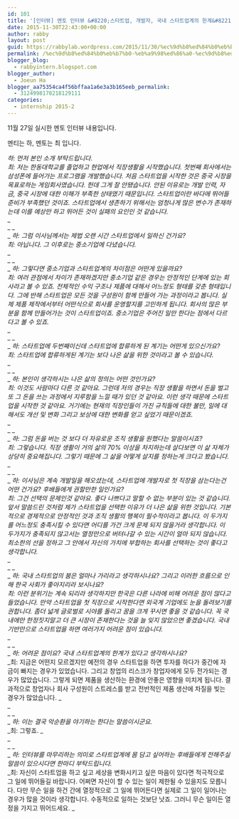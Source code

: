 ```yaml
---
id: 101
title: '[인터뷰] 멘토 인터뷰 &#8220;스타트업, 개발자, 국내 스타트업계의 한계&#8221;'
date: 2015-11-30T22:43:00+00:00
author: rabby
layout: post
guid: https://rabbylab.wordpress.com/2015/11/30/%ec%9d%b8%ed%84%b0%eb%b7%b0-%eb%a9%98%ed%86%a0-%ec%9d%b8%ed%84%b0%eb%b7%b0-%ec%8a%a4%ed%83%80%ed%8a%b8%ec%97%85-%ea%b0%9c%eb%b0%9c%ec%9e%90-%ea%b5%ad%eb%82%b4-%ec%8a%a4%ed%83%80%ed%8a%b8
permalink: /%ec%9d%b8%ed%84%b0%eb%b7%b0-%eb%a9%98%ed%86%a0-%ec%9d%b8%ed%84%b0%eb%b7%b0-%ec%8a%a4%ed%83%80%ed%8a%b8%ec%97%85-%ea%b0%9c%eb%b0%9c%ec%9e%90-%ea%b5%ad%eb%82%b4-%ec%8a%a4%ed%83%80%ed%8a%b8/
blogger_blog:
  - rabbyintern.blogspot.com
blogger_author:
  - Joeun Ha
blogger_aa75354ca4f56bffaa1a6e3a3b165eeb_permalink:
  - 3124998178218129111
categories:
  - internship 2015-2
---
```

11월 27일 실시한 멘토 인터뷰 내용입니다.

멘티는 하, 멘토는 최 입니다.

_하: 먼저 본인 소개 부탁드립니다._  
_최: 저는 한동대학교를 졸업하고 현업에서 직장생활을 시작했습니다. 첫번째 회사에서는 삼성폰에 들어가는 프로그램을 개발했습니다. 처음 스타트업을 시작한 것은 중국 시장을 목표로하는 게임회사였습니다. 헌데 그게 잘 안됐습니다. 안된 이유로는 개발 인력, 자금, 중국 시장에 대한 이해가 부족한 상태였기 때문입니다. 스타트업이란 바다에 뛰어들 준비가 부족했던 것이죠. 스타트업에서 생존하기 위해서는 엄청나게 많은 변수가 존재하는데 이를 예상만 하고 뛰어든 것이 실패의 요인인 것 같습니다._  
_  
_ _  
_ _하: 그럼 이사님께서는 제법 오랜 시간 스타트업에서 일하신 건가요?_  
_최: 아닙니다. 그 이후로는 중소기업에 다녔습니다._  
_  
_ _  
_ _하: 그렇다면 중소기업과 스타트업계의 차이점은 어떤게 있을까요?_  
_최: 여러 관점에서 차이가 존재하겠지만 중소기업 같은 경우는 안정적인 단계에 있는 회사라고 볼 수 있죠. 전체적인 수익 구조나 제품에 대해서 어느정도 형태를 갖춘 형태입니다. 그에 반해 스타트업은 모든 것을 구성원이 함께 만들어 가는 과정이라고 봅니다. 실제 제품 제작에서부터 어떤식으로 회사를 운영할지를 고민하게 됩니다. 회사의 많은 부분을 함께 만들어가는 것이 스타트업이죠. 중소기업은 주어진 일만 한다는 점에서 다르다고 볼 수 있죠._  
_  
_ _  
_ _하: 스타트업에 두번째이신데 스타트업에 합류하게 된 계기는 어떤게 있으신가요?_  
_최: 스타트업에 합류하게된 계기는 보다 나은 삶을 위한 것이라고 볼 수 있습니다._  
_  
_ _  
_ _하: 본인이 생각하시는 나은 삶의 정의는 어떤 것인가요?_  
_최: 이것도 사람마다 다른 것 같아요. 그런데 저의 경우는 직장 생활을 하면서 돈을 벌고 또 그 돈을 쓰는 과정에서 지루함을 느낄 때가 있던 것 같아요. 이런 생각 때문에 스타트업을 시작한 것 같아요. 거기에는 현재의 직장인들이 가진 규칙들에 대한 불만, 일에 대해서도 개선 및 변화 그리고 보상에 대한 변화를 얻고 싶었기 때문이겠죠._  
_  
_ _  
_ _하: 그럼 돈을 버는 것 보다 더 자유로운 조직 생활을 원했다는 말씀이시죠?_  
_최: 그렇습니다. 직장 생활이 거의 삶의 70% 이상을 차지하는데 살다보면 이 삶 자체가 상당히 중요해집니다. 그렇기 때문에 그 삶을 어떻게 살지를 정하는게 크다고 봤습니다._  
_  
_ _  
_ _하: 이사님은 계속 개발일을 해오셨는데, 스타트업에 개발자로 첫 직장을 삼는다는건 어떤 건가요? 후배들에게 권할만한 일인가요?_  
_최: 그건 선택의 문제인것 같아요. 좋다 나쁘다고 말할 수 없는 부분이 있는 것 같습니다. 앞서 말씀드린 것처럼 제가 스타트업을 선택한 이유가 더 나은 삶을 위한 것입니다. 기본적으로 경제적으로 안정적인 것과 조직 생활의 행복이 필수적이라고 봅니다. 이 두가지를 어느정도 충족시킬 수 있다면 어디를 가건 크게 문제 되지 않을거라 생각합니다. 이 두가지가 충족되지 않고서는 열정만으로 버텨나갈 수 있는 시간이 얼마 되지 않습니다.최소한의 선을 정하고 그 안에서 자신의 가치에 부합하는 회사를 선택하는 것이 좋다고 생각합니다._  
_  
_ _  
_ _하: 국내 스타트업의 붐은 얼마나 가리라고 생각하시나요? 그리고 이러한 흐름으로 인해 한국 사회가 좋아지리라 보시나요?_  
_최: 이런 분위기는 계속 되리라 생각하지만 한국은 다른 나라에 비해 어려운 점이 많다고 들었습니다. 만약 스타트업을 첫 직장으로 시작한다면 외국계 기업에도 눈을 돌려보기를 권합니다. 좀더 넓게 글로벌로 시야를 돌리고 꿈을 크게 꾸시면 좋을 것 같습니다. 꼭 국내에만 한정짓지말고 더 큰 시장이 존재한다는 것을 늘 잊지 않았으면 좋겠습니다. 국내 기반만으로 스타트업을 하면 여러가지 어려운 점이 있습니다._  
_  
_ _  
_ _하: 어려운 점이요? 국내 스타트업계의 한계가 있다고 생각하시나요?_  
_최: 지금은 어떤지 모르겠지만 예전의 경우 스타트업을 하면 투자를 하다가 중간에 자금이 빠지는 경우가 있었습니다. 그리고 창업의 리스크가 창업자에게 모두 전가되는 경우가 많았습니다. 그렇게 되면 제품을 생산하는 환경에 안좋은 영향을 미치게 됩니다. 결과적으로 창업자나 회사 구성원이 스트레스를 받고 전반적인 제품 생산에 차질을 빚는 경우가 많았습니다. _  
_  
_ _  
_ _하: 이는 결국 악순환을 야기하는 한다는 말씀이시군요._  
_최: 그렇죠. _  
_  
_ _  
_ _하: 인터뷰를 마무리하는 의미로 스타트업계에 몸 담고 싶어하는 후배들에게 전해주실 말씀이 있으시다면 한마디 부탁드립니다._  
_최: 자신이 스타트업을 하고 싶고 세상을 변화시키고 싶은 마음이 있다면 적극적으로 그 일에 뛰어들길 바랍니다. 어쩌면 자신이 할 수 있는 일이 제한될 수 있을지도 모릅니다. 다만 무슨 일을 하건 간에 열정적으로 그 일에 뛰어든다면 실제로 그 일이 일어나는 경우가 많을 것이라 생각합니다. 수동적으로 일하는 것보단 낫죠. 그러니 무슨 일이든 열정을 가지고 뛰어드세요. _